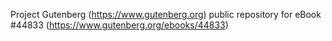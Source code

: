 Project Gutenberg (https://www.gutenberg.org) public repository for eBook #44833 (https://www.gutenberg.org/ebooks/44833)
